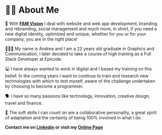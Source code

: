 <h1>👨‍💻 About Me</h1>

📌 With <b>[FAM Vision](https://famvision.it/)</b> I deal with website and web app development, branding and rebranding, social management and much more, in short, if you need a new digital identity, optimized and unique, whether for you or for your company, you are in the right place!

🙋🏻‍♂️ My name is Andrea and I am a 22 years old graduate in Graphics and Communication, I later decided to take a course of high training as a Full Stack Developer at Epicode.

💻 I have always wanted to work in digital and I based my training on this belief. In the coming years I want to continue to train and research new technologies with which to test myself, aware of the challenge undertaken by choosing to become a programmer.

🗣️ I have so many passions like technology, innovation, creative design, travel and finance.

🦾 The soft skills I can count on are a collaborative personality, a great spirit of adaptation and the certainty of being 100% involved in what I do.

<b> Contact me on [Linkedin](https://www.linkedin.com/in/andbardii) or visit my [Online Page](https://andbardii.github.io/portfolio/)</b>
